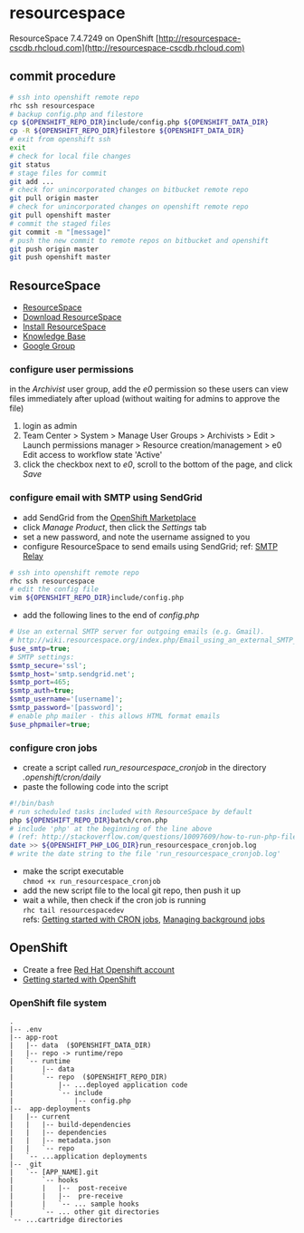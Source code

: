 # resourcespace
ResourceSpace 7.4.7249 on OpenShift
[http://resourcespace-cscdb.rhcloud.com](http://resourcespace-cscdb.rhcloud.com)

## commit procedure
```bash
# ssh into openshift remote repo
rhc ssh resourcespace
# backup config.php and filestore
cp ${OPENSHIFT_REPO_DIR}include/config.php ${OPENSHIFT_DATA_DIR}
cp -R ${OPENSHIFT_REPO_DIR}filestore ${OPENSHIFT_DATA_DIR}
# exit from openshift ssh
exit
# check for local file changes
git status
# stage files for commit
git add ...
# check for unincorporated changes on bitbucket remote repo
git pull origin master
# check for unincorporated changes on openshift remote repo
git pull openshift master
# commit the staged files
git commit -m "[message]"
# push the new commit to remote repos on bitbucket and openshift
git push origin master
git push openshift master
```

## ResourceSpace
* [ResourceSpace](http://www.resourcespace.org)
* [Download ResourceSpace](http://resourcespace.org/get)
* [Install ResourceSpace](http://wiki.resourcespace.org/index.php/Installation)
* [Knowledge Base](http://resourcespace.org/knowledge-base/)
* [Google Group](https://groups.google.com/forum/#!forum/resourcespace)

### configure user permissions
in the _Archivist_ user group, add the _e0_ permission so these users can view files immediately after upload (without waiting for admins to approve the file)  
1. login as admin  
2. Team Center > System > Manage User Groups > Archivists > Edit > Launch permissions manager > Resource creation/management > e0  Edit access to workflow state 'Active'  
3. click the checkbox next to _e0_, scroll to the bottom of the page, and click _Save_

### configure email with SMTP using SendGrid
* add SendGrid from the [OpenShift Marketplace](https://marketplace.openshift.com/apps/9628?restoreSearch=true#!overview)  
* click _Manage Product_, then click the _Settings_ tab  
* set a new password, and note the username assigned to you  
* configure ResourceSpace to send emails using SendGrid; ref: [SMTP Relay](https://sendgrid.com/docs/Integrate/index.html#-SMTP-Relay)  
```bash
# ssh into openshift remote repo
rhc ssh resourcespace
# edit the config file
vim ${OPENSHIFT_REPO_DIR}include/config.php
```
* add the following lines to the end of _config.php_  
```php
# Use an external SMTP server for outgoing emails (e.g. Gmail).
# http://wiki.resourcespace.org/index.php/Email_using_an_external_SMTP_server
$use_smtp=true;
# SMTP settings:
$smtp_secure='ssl';
$smtp_host='smtp.sendgrid.net';
$smtp_port=465;
$smtp_auth=true;
$smtp_username='[username]';
$smtp_password='[password]';
# enable php mailer - this allows HTML format emails
$use_phpmailer=true;
```

### configure cron jobs
* create a script called _run_resourcespace_cronjob_ in the directory _.openshift/cron/daily_  
* paste the following code into the script  
```bash
#!/bin/bash
# run scheduled tasks included with ResourceSpace by default
php ${OPENSHIFT_REPO_DIR}batch/cron.php
# include 'php' at the beginning of the line above
# (ref: http://stackoverflow.com/questions/10097609/how-to-run-php-file-using-cron-jobs)
date >> ${OPENSHIFT_PHP_LOG_DIR}run_resourcespace_cronjob.log
# write the date string to the file 'run_resourcespace_cronjob.log'
```
* make the script executable  
`chmod +x run_resourcespace_cronjob`
* add the new script file to the local git repo, then push it up  
* wait a while, then check if the cron job is running  
`rhc tail resourcespacedev`  
refs: [Getting started with CRON jobs](https://blog.openshift.com/getting-started-with-cron-jobs-on-openshift/), [Managing background jobs](https://developers.openshift.com/en/managing-background-jobs.html)

## OpenShift
* Create a free [Red Hat Openshift account](https://openshift.redhat.com)
* [Getting started with OpenShift](https://openshift.redhat.com/app/getting_started)

### OpenShift file system
```
.
|-- .env
|-- app-root
|   |-- data  ($OPENSHIFT_DATA_DIR)
|   |-- repo -> runtime/repo
|   `-- runtime
|       |-- data
|       `-- repo  ($OPENSHIFT_REPO_DIR)
|           |-- ...deployed application code
|           `-- include
|               |-- config.php
|--  app-deployments
|   |-- current
|   |   |-- build-dependencies
|   |   |-- dependencies
|   |   |-- metadata.json
|   |   `-- repo
|   `-- ...application deployments
|--  git
|   `-- [APP_NAME].git
|       `-- hooks
|       |   |--  post-receive
|       |   |--  pre-receive
|       |   `-- ... sample hooks
|       `-- ... other git directories
`-- ...cartridge directories
```
